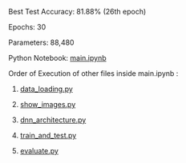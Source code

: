 Best Test Accuracy: 81.88% (26th epoch)

Epochs: 30

Parameters: 88,480

Python Notebook: <a href = "main.ipynb">main.ipynb</a>

Order of Execution of other files inside main.ipynb :

1. <a href = "data_loading.py">data_loading.py</a>

2. <a href="show_images.py">show_images.py</a>

3. <a href="dnn_architecture.py">dnn_architecture.py</a>

4. <a href="train_and_test.py">train_and_test.py</a>

5. <a href="evaluate.py">evaluate.py</a>
